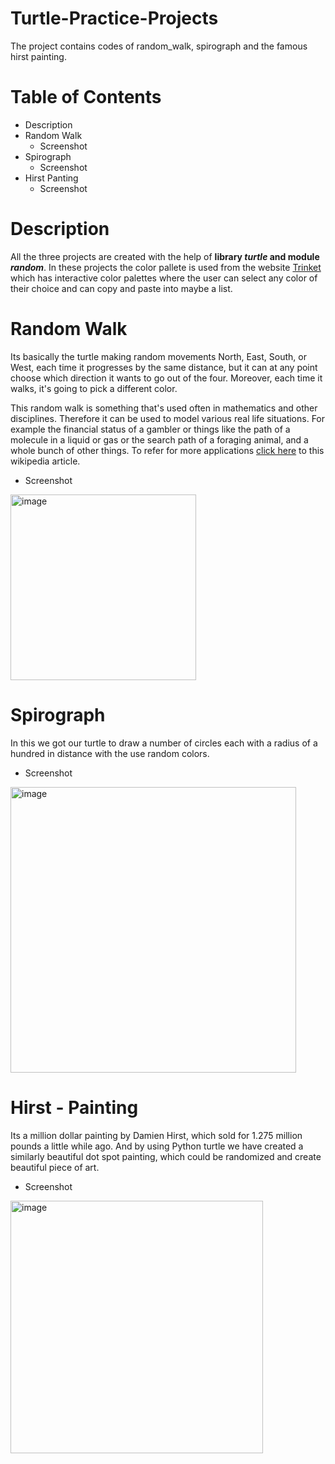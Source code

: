 # Turtle-Practice-Projects
The project contains codes of random_walk, spirograph and the famous hirst painting.
# Table of Contents
* Description
* Random Walk
  * Screenshot
* Spirograph 
  * Screenshot
* Hirst Panting
  * Screenshot

# Description

All the three projects are created with the help of **library _turtle_ and module _random_**. In these projects the color pallete is used from the website [Trinket](https://trinket.io/docs/colors) which has interactive color palettes where the user can select any color of their choice and can copy and paste into maybe a list.

# Random Walk

Its basically the turtle making random movements North, East, South, or West, each time it progresses by the same distance, but it can at any point choose which direction it wants to go out of the four. Moreover, each time it walks, it's going to pick a different color.

This random walk is something that's used often in mathematics and other disciplines. Therefore it can be used to model various real life situations.
For example the financial status of a gambler or things like the path of a molecule in a liquid or gas or the search path of a foraging animal, and a whole bunch of other things. To refer for more applications [click here](https://en.wikipedia.org/wiki/Random_walk) to this wikipedia article.

* Screenshot

<img width="297" alt="image" src="https://user-images.githubusercontent.com/103064401/187063233-80490125-29ed-4084-b706-316da1c98aa7.png">


# Spirograph

In this we got our turtle to draw a number of circles each with a radius of a hundred in distance with the use random colors.

* Screenshot

<img width="457" alt="image" src="https://user-images.githubusercontent.com/103064401/187063585-c5f2b9a6-f133-4668-afc5-bd95f4902b9e.png">

# Hirst - Painting

Its a million dollar painting by Damien Hirst, which sold for 1.275 million pounds a little while ago. And by using Python turtle we have created a similarly beautiful dot spot painting, which could be randomized and create beautiful piece of art.

* Screenshot

<img width="404" alt="image" src="https://user-images.githubusercontent.com/103064401/187063819-ca57e6e7-8738-41ad-9ce9-bf7ce73a170b.png">


